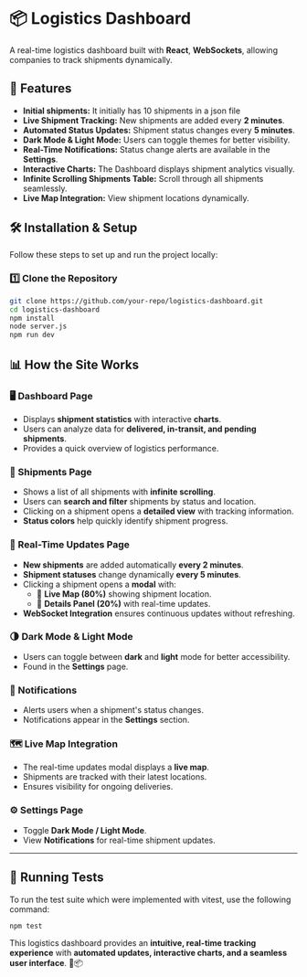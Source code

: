 # 📦 Logistics Dashboard

A real-time logistics dashboard built with **React**, **WebSockets**, allowing companies to track shipments dynamically.

## 🚀 Features

- **Initial shipments:** It initially has 10 shipments in a json file
- **Live Shipment Tracking:** New shipments are added every **2 minutes**.
- **Automated Status Updates:** Shipment status changes every **5 minutes**.
- **Dark Mode & Light Mode:** Users can toggle themes for better visibility.
- **Real-Time Notifications:** Status change alerts are available in the **Settings**.
- **Interactive Charts:** The Dashboard displays shipment analytics visually.
- **Infinite Scrolling Shipments Table:** Scroll through all shipments seamlessly.
- **Live Map Integration:** View shipment locations dynamically.

## 🛠️ Installation & Setup

Follow these steps to set up and run the project locally:

### 1️⃣ Clone the Repository

```sh
git clone https://github.com/your-repo/logistics-dashboard.git
cd logistics-dashboard
npm install
node server.js
npm run dev
```

## 📊 How the Site Works

### **🖥 Dashboard Page**

- Displays **shipment statistics** with interactive **charts**.
- Users can analyze data for **delivered, in-transit, and pending shipments**.
- Provides a quick overview of logistics performance.

### **🚚 Shipments Page**

- Shows a list of all shipments with **infinite scrolling**.
- Users can **search and filter** shipments by status and location.
- Clicking on a shipment opens a **detailed view** with tracking information.
- **Status colors** help quickly identify shipment progress.

### **🔴 Real-Time Updates Page**

- **New shipments** are added automatically **every 2 minutes**.
- **Shipment statuses** change dynamically **every 5 minutes**.
- Clicking a shipment opens a **modal** with:
  - 📍 **Live Map (80%)** showing shipment location.
  - 📄 **Details Panel (20%)** with real-time updates.
- **WebSocket Integration** ensures continuous updates without refreshing.

### **🌗 Dark Mode & Light Mode**

- Users can toggle between **dark** and **light** mode for better accessibility.
- Found in the **Settings** page.

### **🔔 Notifications**

- Alerts users when a shipment's status changes.
- Notifications appear in the **Settings** section.

### **🗺️ Live Map Integration**

- The real-time updates modal displays a **live map**.
- Shipments are tracked with their latest locations.
- Ensures visibility for ongoing deliveries.

### **⚙️ Settings Page**

- Toggle **Dark Mode / Light Mode**.
- View **Notifications** for real-time shipment updates.

---

## 🧪 Running Tests

To run the test suite which were implemented with vitest, use the following command:

```sh
npm test
```

This logistics dashboard provides an **intuitive, real-time tracking experience** with **automated updates, interactive charts, and a seamless user interface**. 🚛📦

